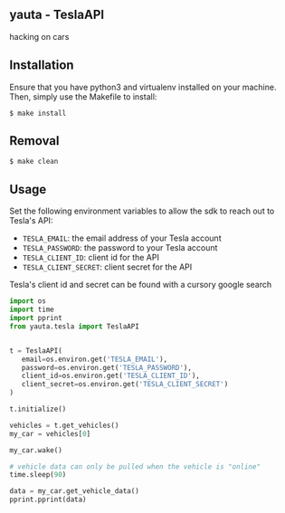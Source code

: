 ## yauta - TeslaAPI
hacking on cars


## Installation
Ensure that you have python3 and virtualenv installed on your machine. Then,
simply use the Makefile to install:

```shell
$ make install
```

## Removal

```shell
$ make clean
```

## Usage

Set the following environment variables to allow the sdk to reach out to
Tesla's API:

- `TESLA_EMAIL`: the email address of your Tesla account
- `TESLA_PASSWORD`: the password to your Tesla account
- `TESLA_CLIENT_ID`: client id for the API
- `TESLA_CLIENT_SECRET`: client secret for the API

Tesla's client id and secret can be found with a cursory google search

```python
import os
import time
import pprint
from yauta.tesla import TeslaAPI


t = TeslaAPI(
   email=os.environ.get('TESLA_EMAIL'),
   password=os.environ.get('TESLA_PASSWORD'),
   client_id=os.environ.get('TESLA_CLIENT_ID'),
   client_secret=os.environ.get('TESLA_CLIENT_SECRET')
)

t.initialize()

vehicles = t.get_vehicles()
my_car = vehicles[0]

my_car.wake()

# vehicle data can only be pulled when the vehicle is "online"
time.sleep(90)

data = my_car.get_vehicle_data()
pprint.pprint(data)
```
